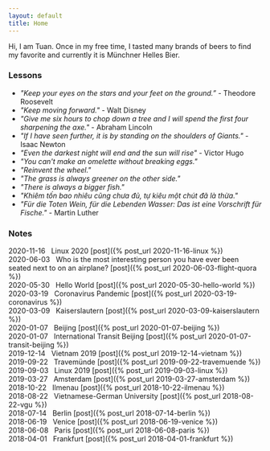 ```yaml
---
layout: default
title: Home
---
```


Hi, I am Tuan. Once in my free time, I tasted many brands of beers to find my favorite and currently it is Münchner Helles Bier.

### Lessons

* *"Keep your eyes on the stars and your feet on the ground.”* - Theodore Roosevelt
* *"Keep moving forward."* - Walt Disney
* *"Give me six hours to chop down a tree and I will spend the first four sharpening the axe."* - Abraham Lincoln
* *"If I have seen further, it is by standing on the shoulders of Giants."* - Isaac Newton
* *"Even the darkest night will end and the sun will rise"* - Victor Hugo
* *"You can't make an omelette without breaking eggs."*
* *"Reinvent the wheel."*
* *"The grass is always greener on the other side."*
* *"There is always a bigger fish."*
* *"Khiêm tốn bao nhiêu cũng chưa đủ, tự kiêu một chút đã là thừa."*
* *"Für die Toten Wein, für die Lebenden Wasser: Das ist eine Vorschrift für Fische."* - Martin Luther

### Notes

2020-11-16 &nbsp; Linux 2020 [post]({% post_url 2020-11-16-linux %}) <br/>
2020-06-03 &nbsp; Who is the most interesting person you have ever been seated next to on an airplane? [post]({% post_url 2020-06-03-flight-quora %}) <br/>
2020-05-30 &nbsp; Hello World [post]({% post_url 2020-05-30-hello-world %}) <br/>
2020-03-19 &nbsp; Coronavirus Pandemic [post]({% post_url 2020-03-19-coronavirus %}) <br/>
2020-03-09 &nbsp; Kaiserslautern [post]({% post_url 2020-03-09-kaiserslautern %}) <br/>
2020-01-07 &nbsp; Beijing [post]({% post_url 2020-01-07-beijing %}) <br/>
2020-01-07 &nbsp; International Transit Beijing [post]({% post_url 2020-01-07-transit-beijing %}) <br/>
2019-12-14 &nbsp; Vietnam 2019 [post]({% post_url 2019-12-14-vietnam %}) <br/>
2019-09-22 &nbsp; Travemünde [post]({% post_url 2019-09-22-travemuende %}) <br/>
2019-09-03 &nbsp; Linux 2019 [post]({% post_url 2019-09-03-linux %}) <br/>
2019-03-27 &nbsp; Amsterdam [post]({% post_url 2019-03-27-amsterdam %}) <br/>
2018-10-22 &nbsp; Ilmenau [post]({% post_url 2018-10-22-ilmenau %}) <br/>
2018-08-22 &nbsp; Vietnamese-German University [post]({% post_url 2018-08-22-vgu %}) <br/>
2018-07-14 &nbsp; Berlin [post]({% post_url 2018-07-14-berlin %}) <br/>
2018-06-19 &nbsp; Venice [post]({% post_url 2018-06-19-venice %}) <br/>
2018-06-08 &nbsp; Paris [post]({% post_url 2018-06-08-paris %}) <br/>
2018-04-01 &nbsp; Frankfurt [post]({% post_url 2018-04-01-frankfurt %})
